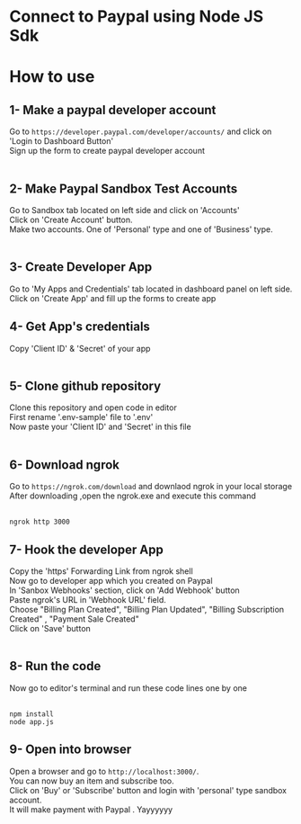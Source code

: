 # Connect to Paypal using Node JS Sdk

# How to use

## 1- Make a paypal developer account
Go to `https://developer.paypal.com/developer/accounts/` and click on 'Login to Dashboard Button'<br />
Sign up the form to create paypal developer account<br /><br />

## 2- Make Paypal Sandbox Test Accounts
Go to Sandbox tab located on left side and click on 'Accounts'<br />
Click on 'Create Account' button.<br />
Make two accounts. One of 'Personal' type and one of 'Business' type.<br /><br />


## 3- Create Developer App 
Go to 'My Apps and Credentials' tab located in dashboard panel on left side.<br />
Click on 'Create App' and fill up the forms to create app<br />

## 4- Get App's credentials
 Copy 'Client ID' & 'Secret' of your app<br /><br />

## 5- Clone github repository 
Clone this repository and open code in editor<br />
First rename '.env-sample' file to '.env'<br />
Now paste your 'Client ID' and 'Secret' in this file<br /><br />


## 6- Download ngrok
Go to `https://ngrok.com/download` and downlaod ngrok in your local storage<br />
After downloading ,open the ngrok.exe and execute this command<br /><br />

```
ngrok http 3000
```

## 7- Hook the developer App
Copy the 'https' Forwarding Link from ngrok shell <br />
Now go to developer app which you created on Paypal<br />
In 'Sanbox Webhooks' section, click on 'Add Webhook' button<br />
Paste ngrok's URL in 'Webhook URL' field.<br />
Choose "Billing Plan Created", "Billing Plan Updated", "Billing Subscription Created" , "Payment Sale Created"<br />
Click on 'Save' button<br /><br />



## 8- Run the code
Now go to editor's terminal and run these code lines one by one<br/><br/>

```
npm install
node app.js
```

## 9- Open into browser
Open a browser and go to `http://localhost:3000/`.<br />
You can now buy an item and subscribe too.<br />
Click on 'Buy' or 'Subscribe' button and login with 'personal' type sandbox account.<br />
It will make payment with Paypal . Yayyyyyy<br />